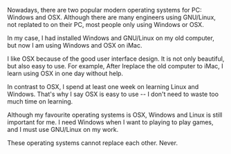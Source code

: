 Nowadays, there are two popular modern operating systems for PC: Windows and OSX. Although there are many engineers using GNU/Linux, not replated to on their PC, most people only using Windows or OSX.

In my case, I had installed Windows and GNU/Linux on my old computer, but now I am using Windows and OSX on iMac. 

I like OSX because of the good user interface design. It is not only beautiful, but also easy to use. For example, After Ireplace the old computer to iMac, I learn using OSX in one day without help. 

In contrast to OSX, I spend at least one week on learning Linux and Windows. That's why I say OSX is easy to use -- I don't need to waste too much time on learning.

Although my favourite operating systems is OSX, Windows and Linux is still important for me. I need Windows when I want to playing to play games, and I must use GNU/Linux on my work.

These operating systems cannot replace each other. Never.
